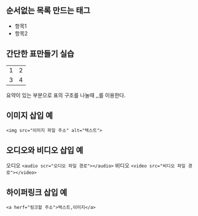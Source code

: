## 순서없는 목록 만드는 태그
<ul>
 <li>항목1</li>
 <li>항목2</li>
</ul>
 
## 간단한 표만들기 실습
<table>
 <tr>
  <td>1</td>
  <td>2</td>
 </tr>
 <tr>
  <td>3</td>
  <td>4</td>
 </tr>
</table>

요약이 있는 부분으로 표의 구조를 나눌때 <thead>,<tbody>,<tfoot>를 이용한다.
 
## 이미지 삽입 예
``` <img src="이미지 파일 주소" alt="텍스트"> ```
 
## 오디오와 비디오 삽입 예
  오디오 ``` <audio scr="오디오 파일 경로"></audio> ```
  비디오 ``` <video src="비디오 파일 경로"></video> ```
  
## 하이퍼링크 삽입 예
  ``` <a herf="링크할 주소">텍스트,이미지</a> ```

